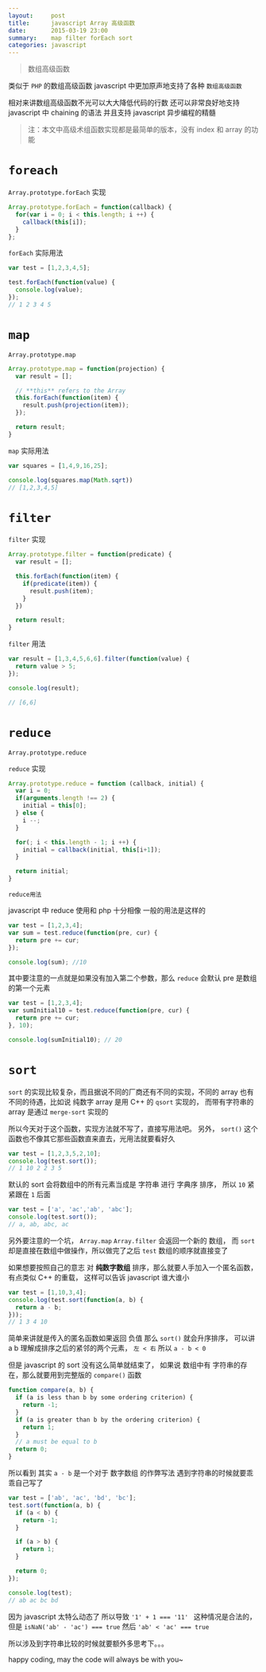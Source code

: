 ```yaml
---
layout:     post
title:      javascript Array 高级函数
date:       2015-03-19 23:00
summary:    map filter forEach sort
categories: javascript
---
```


> 数组高级函数

类似于 `PHP` 的数组高级函数 javascript 中更加原声地支持了各种 `数组高级函数`

相对来讲数组高级函数不光可以大大降低代码的行数 还可以非常良好地支持 javascript 中 chaining 的语法 并且支持 javascript 异步编程的精髓

> 注：本文中高级术组函数实现都是最简单的版本，没有 index 和 array 的功能

# `foreach`

`Array.prototype.forEach` 实现

``` javascript
Array.prototype.forEach = function(callback) {
  for(var i = 0; i < this.length; i ++) {
    callback(this[i]);
  }
};
```

`forEach` 实际用法

``` javascript
var test = [1,2,3,4,5];

test.forEach(function(value) {
  console.log(value);
});
// 1 2 3 4 5
```

# `map`

`Array.prototype.map`

``` javascript
Array.prototype.map = function(projection) {
  var result = [];

  // **this** refers to the Array
  this.forEach(function(item) {
    result.push(projection(item));
  });

  return result;
}
```

`map` 实际用法

``` javascript
var squares = [1,4,9,16,25];

console.log(squares.map(Math.sqrt))
// [1,2,3,4,5]
```

# `filter`


`filter` 实现

``` javascript
Array.prototype.filter = function(predicate) {
  var result = [];

  this.forEach(function(item) {
    if(predicate(item)) {
      result.push(item);
    }
  })

  return result;
}
```

`filter` 用法

``` javascript
var result = [1,3,4,5,6,6].filter(function(value) {
  return value > 5;
});

console.log(result);

// [6,6]
```

# `reduce`

`Array.prototype.reduce`

`reduce` 实现

``` javascript
Array.prototype.reduce = function (callback, initial) {
  var i = 0;
  if(arguments.length !== 2) {
    initial = this[0];
  } else {
    i --;
  }

  for(; i < this.length - 1; i ++) {
    initial = callback(initial, this[i+1]);
  }

  return initial;
}
```

`reduce用法`

javascript  中 reduce 使用和 php 十分相像 一般的用法是这样的

``` javascript
var test = [1,2,3,4];
var sum = test.reduce(function(pre, cur) {
  return pre += cur;
});

console.log(sum); //10
```

其中要注意的一点就是如果没有加入第二个参数，那么 `reduce` 会默认 pre 是数组的第一个元素

``` javascript
var test = [1,2,3,4];
var sumInitial10 = test.reduce(function(pre, cur) {
  return pre += cur;
}, 10);

console.log(sumInitial10); // 20
```

# `sort`

`sort` 的实现比较复杂，而且据说不同的厂商还有不同的实现，不同的 array 也有不同的待遇，比如说 纯数字 array 是用 C++ 的 `qsort` 实现的， 而带有字符串的 array 是通过 `merge-sort` 实现的

所以今天对于这个函数，实现方法就不写了，直接写用法吧。 另外， `sort()` 这个函数也不像其它那些函数直来直去，光用法就要看好久

``` javascript
var test = [1,2,3,5,2,10];
console.log(test.sort());
// 1 10 2 2 3 5
```

默认的 sort 会将数组中的所有元素当成是 字符串 进行 字典序 排序， 所以 `10` 紧紧跟在 `1` 后面

``` javascript
var test = ['a', 'ac','ab', 'abc'];
console.log(test.sort());
// a, ab, abc, ac
```

另外要注意的一个坑， `Array.map` `Array.filter` 会返回一个新的 数组， 而 `sort` 却是直接在数组中做操作，所以做完了之后 `test` 数组的顺序就直接变了

如果想要按照自己的意志 对 **纯数字数组** 排序，那么就要人手加入一个匿名函数，有点类似 C++ 的重载， 这样可以告诉 javascript 谁大谁小

``` javascript
var test = [1,10,3,4];
console.log(test.sort(function(a, b) {
  return a - b;
}));
// 1 3 4 10
```

简单来讲就是传入的匿名函数如果返回 负值 那么 `sort()` 就会升序排序， 可以讲 a b 理解成排序之后的紧邻的两个元素， `左 < 右` 所以 `a - b < 0`

但是 javascript 的 sort 没有这么简单就结束了， 如果说 数组中有 字符串的存在，那么就要用到完整版的 `compare()` 函数

``` javascript
function compare(a, b) {
  if (a is less than b by some ordering criterion) {
    return -1;
  }
  if (a is greater than b by the ordering criterion) {
    return 1;
  }
  // a must be equal to b
  return 0;
}
```

所以看到 其实 `a - b` 是一个对于 数字数组 的作弊写法 遇到字符串的时候就要乖乖自己写了

``` javascript
var test = ['ab', 'ac', 'bd', 'bc'];
test.sort(function(a, b) {
  if (a < b) {
    return -1;
  }

  if (a > b) {
    return 1;
  }

  return 0;
});

console.log(test);
// ab ac bc bd
```

因为 javascript 太特么动态了 所以导致 `'1' + 1 === '11' ` 这种情况是合法的，但是 `isNaN('ab' - 'ac') === true` 然后 `'ab' < 'ac' === true`

所以涉及到字符串比较的时候就要额外多思考下。。。

happy coding, may the code will always be with you~
